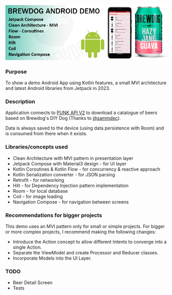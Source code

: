 ![top](/imgs/brewdogApp.jpg)

### **Purpose**
To show a demo Android App using Kotlin features, a small MVI architecture and latest Android 
libraries from Jetpack in 2023.

### **Description**
Application connects to [PUNK API V2](https://punkapi.com/) to download a catalogue of beers based on 
Brewdog's DIY Dog (Thanks to [@sammdec](https://github.com/sammdec)).

Data is always saved to the device (using data persistence with Room) and is consumed from there when 
it exists.

### **Libraries/concepts used**

* Clean Architecture with MVI pattern in presentation layer
* Jetpack Compose with Material3 design - for UI layer
* Kotlin Coroutines & Kotlin Flow - for concurrency & reactive approach
* Kotlin Serialization converter - for JSON parsing
* Retrofit - for networking
* Hilt - for Dependency Injection pattern implementation
* Room - for local database
* Coil - for image loading
* Navigation Compose - for navigation between screens

### **Recommendations for bigger projects** 

This demo uses an MVI pattern only for small or simple projects. For bigger or more complex projects, 
I recommend making the following changes:

* Introduce the Action concept to allow different Intents to converge into a single Action.
* Separate the ViewModel and create Processor and Reducer classes.
* Incorporate Models into the UI Layer.

### **TODO**

* Beer Detail Screen
* Tests